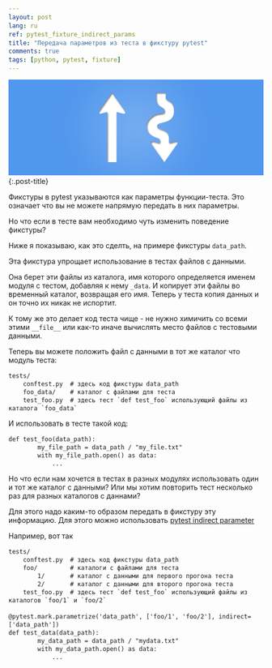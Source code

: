 ```yaml
---
layout: post
lang: ru
ref: pytest_fixture_indirect_params
title: "Передача параметров из теста в фикстуру pytest"
comments: true
tags: [python, pytest, fixture]
---
```

![](/images/directindirect.png){:.post-title}

Фикстуры в pytest указываются как параметры функции-теста. Это означает что вы не можете
напрямую передать в них параметры.

Но что если в тесте вам необходимо чуть изменить поведение фикстуры?

Ниже я показываю, как это сделть, на примере фикстуры `data_path`.

Эта фикстура упрощает использование в тестах файлов с данными.

Она берет эти файлы из каталога, имя которого определяется именем модуля с тестом, добавляя к 
нему `_data`. И копирует эти файлы во временный каталог, возвращая его имя. Теперь у теста копия
данных и он точно их никак не испортит. 

К тому же это делает код теста чище - не нужно химичить со всеми этими `__file__` или
как-то иначе вычислять место файлов с тестовыми данными.

<script src="https://gist.github.com/andgineer/a238cba69c88466024e1f854082e4188.js"></script>

Теперь вы можете положить файл с данными в тот же каталог что модуль теста:

    tests/
        conftest.py  # здесь код фикстуры data_path
        foo_data/    # каталог с файлами для теста 
        test_foo.py  # здесь тест `def test_foo` использующий файлы из каталога `foo_data`

И использовать в тесте такой код:

    def test_foo(data_path):
            my_file_path = data_path / "my_file.txt"
            with my_file_path.open() as data:
                ...
                
Но что если нам хочется в тестах в разных модулях использовать один и тот же каталог с данными?
Или мы хотим повторить тест несколько раз для разных каталогов с даннами?

Для этого надо каким-то образом передать в фикстуру эту информацию.
Для этого можно использовать 
[pytest indirect parameter](https://docs.pytest.org/en/latest/example/parametrize.html#apply-indirect-on-particular-arguments)

Например, вот так

    tests/
        conftest.py  # здесь код фикстуры data_path
        foo/         # каталоги с файлами для теста 
            1/       # каталог с данными для первого прогона теста
            2/       # каталог с данными для второго прогона теста
        test_foo.py  # здесь тест `def test_foo` использующий файлы из каталогов `foo/1` и `foo/2` 
        
    @pytest.mark.parametrize('data_path', ['foo/1', 'foo/2'], indirect=['data_path'])
    def test_data(data_path):
            my_data_path = data_path / "mydata.txt"
            with my_data_path.open() as data:
                ...



